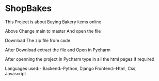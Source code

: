 # ShopBakes
This Project is about Buying Bakery items online 

Above Change main to master And open the file

Download The zip file from code

After Download extract the file and Open in Pycharm

After openning the project in Pycharm type in all the html pages if required

Languages used:- Backend:-Python, Django 
Frontend:-Html, Css, Javascript
